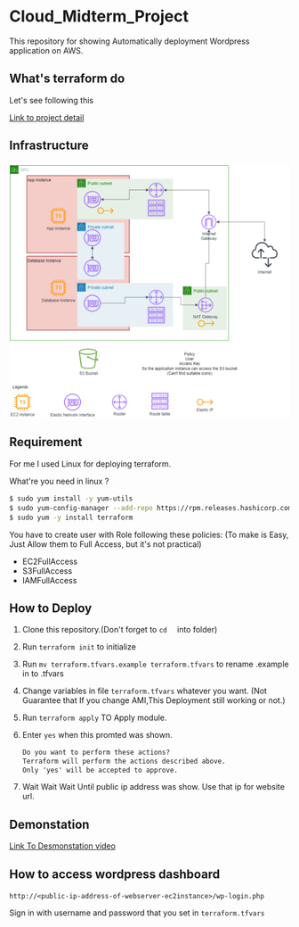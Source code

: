 # Cloud_Midterm_Project

This repository for showing Automatically deployment Wordpress application on AWS.

## What's terraform do

Let's see following this

[Link to project detail](information\Project_detail.pdf)

## Infrastructure

![infrastructure](information\Overall_infrastructure.png)

## Requirement

For me
I used Linux for deploying terraform.

What're you need in linux ?

```bash
$ sudo yum install -y yum-utils
$ sudo yum-config-manager --add-repo https://rpm.releases.hashicorp.com/AmazonLinux/hashicorp.repo
$ sudo yum -y install terraform
```

You have to create user with Role following these policies:
(To make is Easy, Just Allow them to Full Access, but it's not practical)

- EC2FullAccess
- S3FullAccess
- IAMFullAccess

## How to Deploy

1.  Clone this repository.(Don't forget to `cd  ` into folder)
2.  Run `terraform init` to initialize
3.  Run `mv terraform.tfvars.example terraform.tfvars` to rename .example in to .tfvars
4.  Change variables in file `terraform.tfvars` whatever you want.
    (Not Guarantee that If you change AMI,This Deployment still working or not.)
5.  Run `terraform apply` TO Apply module.
6.  Enter `yes` when this promted was shown.

        Do you want to perform these actions?
        Terraform will perform the actions described above.
        Only 'yes' will be accepted to approve.

7.  Wait Wait Wait
    Until public ip address was show.
    Use that ip for website url.

## Demonstation

[Link To Desmonstation video](https://jam.dev/c/7f911451-1906-460a-92a1-ee8133595973)

## How to access wordpress dashboard

`http://<public-ip-address-of-webserver-ec2instance>/wp-login.php`

Sign in with username and password that you set in `terraform.tfvars`
